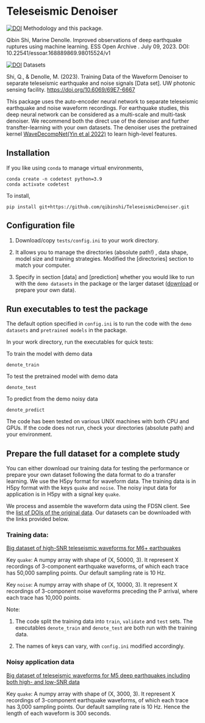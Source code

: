 # Teleseismic Denoiser
[![DOI](https://zenodo.org/badge/496703199.svg)](https://zenodo.org/badge/latestdoi/496703199) Methodology and this package.

Qibin Shi, Marine Denolle. Improved observations of deep earthquake ruptures using machine learning. ESS Open Archive . July 09, 2023.
DOI: 10.22541/essoar.168889869.98015524/v1

[![DOI](https://img.shields.io/badge/DOI-10.6069%2F69E7--6667-blue)](https://doi.org/10.6069/69E7-6667) Datasets

Shi, Q., & Denolle, M. (2023). Training Data of the Waveform Denoiser to separate teleseismic earthquake and noise signals [Data set]. UW photonic sensing facility. https://doi.org/10.6069/69E7-6667


This package uses the auto-encoder neural network to separate teleseismic earthquake and noise waveform recordings.
For earthquake studies, this deep neural network can be considered as a multi-scale and multi-task denoiser. We recommend 
both the direct use of the denoiser and further transfter-learning with your own datasets.
The denoiser uses the pretrained kernel 
[WaveDecompNet(Yin et al 2022)](https://github.com/yinjiuxun/WaveDecompNet-paper/) 
to learn high-level features.



## Installation

If you like using `conda` to manage virtual environments, 
```
conda create -n codetest python=3.9
conda activate codetest
```
To install, 
```
pip install git+https://github.com/qibinshi/TeleseismicDenoiser.git
```


## Configuration file

1. Download/copy `tests/config.ini` to your work directory. 

2. It allows you to manage the directories (absolute path!) , data shape, model size and training strategies. 
Modified the [directories] section to match your computer. 

3. Specify in section [data] and [prediction] whether you would like to run with the `demo datasets` in the package or
the larger dataset ([download](#data-prep) or prepare your own data). 



## Run executables to test the package

The default option specified in `config.ini` is to run the code with the `demo datasets` and `pretrained models` in the package. 

In your work directory, run the executables for quick tests:

To train the model with demo data
```
denote_train
```
To test the pretrained model with demo data
```
denote_test
```
To predict from the demo noisy data
```
denote_predict
```
The code has been tested on various UNIX machines with both CPU and GPUs. If the code does not run, check your directories (absolute path) and your environment.


## Prepare the full dataset for a complete study <a name="data-prep"></a>
You can either download our training data for testing the performance or 
prepare your own dataset following the data format to do a transfer learning. 
We use the H5py format for waveform data. 
The training data is in H5py format with the keys `quake` and `noise`. 
The noisy input data for application is in H5py with a signal key `quake`.



We process and assemble the waveform data using the FDSN client. 
See the [list of DOIs of the original data](https://dasway.ess.washington.edu/shared/qibins/Seismic_network_DOI_list.txt). 
Our datasets can be downloaded with the links provided below.



### Training data:
[Big dataset of high-SNR teleseismic waveforms for M6+ earthquakes](https://dasway.ess.washington.edu/shared/qibins/Psnr25_lp4_2000-2021.hdf5)

Key `quake`: A numpy array with shape of (X, 50000, 3). 
It represent X recordings of 3-component earthquake waveforms, 
of which each trace has 50,000 sampling points. Our default sampling rate is 10 Hz.

Key `noise`: A numpy array with shape of (X, 10000, 3). 
It represent X recordings of 3-component noise waveforms preceding the P arrival, 
where each trace has 10,000 points.

Note: 
1. The code split the training data into `train`, `validate` and `test` sets. 
The executables `denote_train` and `denote_test` are both run with the training data.

2. The names of keys can vary, with `config.ini` modified accordingly.

### Noisy application data
[Big dataset of teleseismic waveforms for M5 deep earthquakes including both high- and low-SNR data](https://dasway.ess.washington.edu/shared/qibins/deepquake_M5_6_data_metadata.zip)


Key `quake`: A numpy array with shape of (X, 3000, 3). 
It represent X recordings of 3-component earthquake waveforms, 
of which each trace has 3,000 sampling points. Our default sampling rate is 10 Hz. 
Hence the length of each waveform is 300 seconds.
